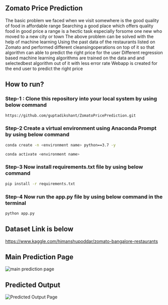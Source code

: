 ## Zomato Price Prediction
The basic problem we faced when we visit somewhere is the good quality of food in affordable range
Searching a good place which offers quality food in good price a range is a hectic task especially forsome one new who moved to a new city or town
The above problem can be solved with the help of machine learning
Using the past data of the restaurants listed on Zomato and performed different cleansingoperations on top of it so that algorithm can able to predict the right price for the user
Different regression based machine learning algorithms are trained on the data and and selectedbest algorithm out of it with less error rate
Webapp is created for the end user to predict the right price

## How to run?

### Step-1 : Clone this repository into your local system by using below command

```bash
https://github.com/guptadikshant/ZomatoPricePrediction.git

```

### Step-2 Create a virtual environment using Anaconda Prompt by using below command
```bash
conda create -n <environment name> python==3.7 -y
```
```bash
conda activate <environment name>
```

### Step-3 Now install requirements.txt file by using below command
```bash
pip install -r requirements.txt
```

### Step-4 Now run the app.py file by using below command in the terminal
```bash
python app.py
```

## Dataset Link is below
https://www.kaggle.com/himanshupoddar/zomato-bangalore-restaurants

## Main Prediction Page
![main prediction page](https://user-images.githubusercontent.com/51189309/149668882-b0a5721f-3b61-48d4-9f87-e9a6418c1134.png)

## Predicted Output
![Predicted Output Page](https://user-images.githubusercontent.com/51189309/149737626-8cbff557-df53-4652-b68b-c146bd15257a.png)
